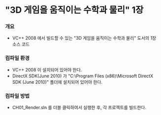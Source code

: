 ﻿# "3D 게임을 움직이는 수학과 물리" 1장

### 개요

* VC++ 2008 에서 빌드할 수 있는 "3D 게임을 움직이는 수학과 물리" 도서의 1장 소스 코드
 
### 컴파일 환경

* VC++ 2008 이 설치되어 있어야 한다.
* DirectX SDK(June 2010) 가 "C:\Program Files (x86)\Microsoft DirectX SDK (June 2010)" 폴더에 설치되어 있어야 한다.

### 컴파일 방법

* CH01_Render.sln 를 더블 클릭하여서 실행한 후, 각 프로젝트를 빌드한다.
